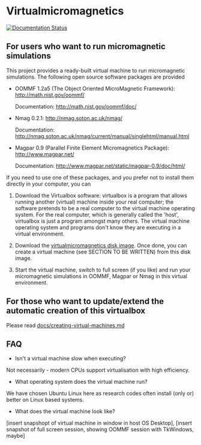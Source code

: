 # Virtualmicromagnetics

[![Documentation Status](https://readthedocs.org/projects/virtual-micromagnetics/badge/?version=development)](http://virtual-micromagnetics.readthedocs.org/en/development)

## For users who want to run micromagnetic simulations

This project provides a ready-built virtual machine to run micromagnetic simulations. The following open source software packages are provided

* OOMMF 1.2a5 (The Object Oriented MicroMagnetic Framework): http://math.nist.gov/oommf/

  Documentation: http://math.nist.gov/oommf/doc/

* Nmag 0.2.1: http://nmag.soton.ac.uk/nmag/

  Documentation: http://nmag.soton.ac.uk/nmag/current/manual/singlehtml/manual.html

* Magpar 0.9 (Parallel Finite Element Micromagnetics Package): http://www.magpar.net/

  Documentation: http://www.magpar.net/static/magpar-0.9/doc/html/


If you need to use one of these packages, and you prefer not to install them directly in your computer, you can

1. Download the Virtualbox software: virtualbox is a program that allows running another (virtual) machine inside your real computer; the software pretends to be a real computer to the virtual machine operating system. For the real computer, which is generally called the 'host', virtualbox is just a program amongst many others. The virtual machine operating system and programs don't know they are executing in a virtual environment.

2. Download the [virtualmicromagnetics disk image](https://www.dropbox.com/s/1wzqdh6j2iau50u/virtualmicromagnetics_full_9df447e4cc.zip?dl=0). Once done, you can create a virtual machine (see SECTION TO BE WRITTEN) from this disk image.

3. Start the virtual machine, switch to full screen (if you like) and run your micromagnetic simulations in OOMMF, Magpar or Nmag in this virtual environment.


## For those who want to update/extend the automatic creation of this virtualbox

Please read [docs/creating-virtual-machines.md](https://github.com/fangohr/virtualmicromagnetics/blob/master/creating-virtual-machines.md)

## FAQ

* Isn't a virtual machine slow when executing?

Not necessarily - modern CPUs support virtualisation with high efficiency.

* What operating system does the virtual machine run?

We have chosen Ubuntu Linux here as research codes often install (only or) better on Linux based systems.

* What does the virtual machine look like?

[insert snapshopt of virtual machine in window in host OS Desktop], [insert snapshot of full screen session, showing OOMMF session with TkWindows, maybe]

